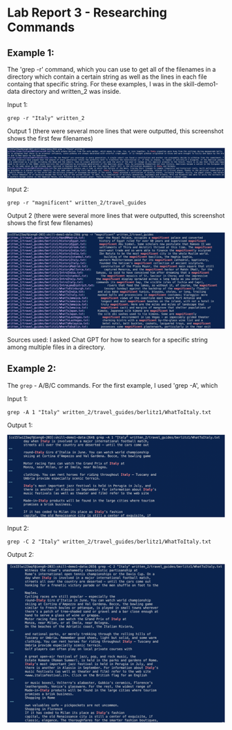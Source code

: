 # Lab Report 3 - Researching Commands

## Example 1:

The 'grep -r' command, which you can use to get all of the filenames in a directory which contain a certain string as well as the lines in each file containg that specific string. For these examples, I was in the skill-demo1-data directory and written_2 was inside. 

Input 1:
```
grep -r "Italy" written_2
```
Output 1 (there were several more lines that were outputted, this screenshot shows the first few filenames)

![Image](https://raw.githubusercontent.com/sahananar/cse15l-lab-reports/main/Screen%20Shot%202023-02-13%20at%208.03.16%20PM.png)

Input 2:
```
grep -r "magnificent" written_2/travel_guides
```
Output 2 (there were several more lines that were outputted, this screenshot shows the first few filenames)

![Image](https://raw.githubusercontent.com/sahananar/cse15l-lab-reports/main/Screen%20Shot%202023-02-13%20at%208.08.39%20PM.png)

Sources used: I asked Chat GPT for how to search for a specific string among multiple files in a directory. 

## Example 2:

The `grep` - A/B/C commands. For the first example, I used 'grep -A', which 

Input 1:
```
grep -A 1 "Italy" written_2/travel_guides/berlitz1/WhatToItaly.txt
```
Output 1:

![Image](https://raw.githubusercontent.com/sahananar/cse15l-lab-reports/main/Screen%20Shot%202023-02-13%20at%208.36.38%20PM.png)

Input 2:
```
grep -C 2 "Italy" written_2/travel_guides/berlitz1/WhatToItaly.txt
```
Output 2: 

![Image](https://raw.githubusercontent.com/sahananar/cse15l-lab-reports/main/Screen%20Shot%202023-02-13%20at%208.36.57%20PM.png)



